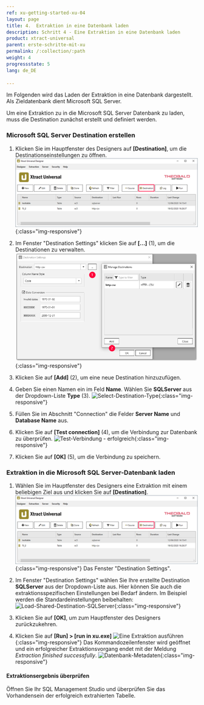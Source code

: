 ```yaml
---
ref: xu-getting-started-xu-04
layout: page
title: 4.  Extraktion in eine Datenbank laden
description: Schritt 4 - Eine Extraktion in eine Datenbank laden
product: xtract-universal
parent: erste-schritte-mit-xu
permalink: /:collection/:path
weight: 4
progressstate: 5
lang: de_DE

---
```

Im Folgenden wird das Laden der Extraktion in eine Datenbank dargestellt. Als Zieldatenbank dient Microsoft SQL Server. 

Um eine Extraktion zu in die Microsoft SQL Server Datenbank zu laden, muss die Destination zunächst erstellt und definiert werden.

### Microsoft SQL Server Destination erstellen

1. Klicken Sie im Hauptfenster des Designers auf **[Destination]**, um die Destinationseinstellungen zu öffnen.
![Laden d. Destination](/img/content/xu/xu_designer_destination.png){:class="img-responsive"}

2. Im Fenster "Destination Settings" klicken Sie auf **[...]** (1), um die Destinationen zu verwalten. 
![Laden-Manage-Destination](/img/content/destinations_load_manage_shared.png){:class="img-responsive"}

3. Klicken Sie auf **[Add]** (2), um eine neue Destination hinzuzufügen.

4. Geben Sie einen Namen ein im Feld **Name**. Wählen Sie **SQLServer** aus der Dropdown-Liste **Type** (3). 
![Select-Destination-Type](/img/content/destination_details_sqlserver.png){:class="img-responsive"}

5. Füllen Sie im Abschnitt "Connection" die Felder **Server Name** und **Database Name** aus. 
6. Klicken Sie auf **[Test connection]** (4), um die Verbindung zur Datenbank zu überprüfen. 
![Test-Verbindung - erfolgreich](/img/content/sqlserver_destination-details.png){:class="img-responsive"}

7. Klicken Sie auf **[OK]** (5), um die Verbindung zu speichern. 

### Extraktion in die Microsoft SQL Server-Datenbank laden

1. Wählen Sie im Hauptfenster des Designers eine Extraktion mit einem beliebigen Ziel aus und klicken Sie auf **[Destination]**. 
![Lade-Destinations](/img/content/xu/xu_designer_destination.png){:class="img-responsive"}
Das Fenster "Destination Settings".

2. Im Fenster "Destination Settings" wählen Sie Ihre erstellte Destination **SQLServer** aus der Dropdown-Liste aus. Hier können Sie auch die extraktionsspezifischen Einstellungen bei Bedarf ändern. Im Beispiel werden die Standardeinstellungen beibehalten:
![Load-Shared-Destination-SQLServer](/img/content/sqlserver_destination-settings.png){:class="img-responsive"}

9. Klicken Sie auf **[OK]**, um zum Hauptfenster des Designers zurückzukehren.       
4. Klicken Sie auf **[Run] > [run in xu.exe]** 
![Eine Extraktion ausführen](/img/content/run_extraction.png){:class="img-responsive"}
Das Kommandozeilenfenster wird geöffnet und ein erfolgreicher Extraktionsvorgang endet mit der Meldung *Extraction finished successfully*.
![Datenbank-Metadaten](/img/content/xu/konsole_run_in_xu_exe.png){:class="img-responsive"}


#### Extraktionsergebnis überprüfen
Öffnen Sie Ihr SQL Management Studio und überprüfen Sie das Vorhandensein  der erfolgreich extrahierten Tabelle. 

